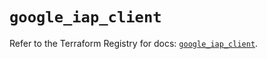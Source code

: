 # `google_iap_client`

Refer to the Terraform Registry for docs: [`google_iap_client`](https://registry.terraform.io/providers/hashicorp/google/6.25.0/docs/resources/iap_client).
